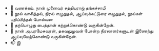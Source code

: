 - 👋 வணக்கம். நான் முனைவர் சத்தியராஜ் தங்கச்சாமி
- 👀 நூல் வாசித்தல், நிரல் எழுதுதல், ஆய்வுக்கட்டுரை எழுதுதல், நூல்கள் பதிப்பித்தல் போல்வன
- 🌱 தற்பொழுது பைத்தான் கற்றுக்கொண்டு வருகின்றேன்.
- 💞️ நான் அ.பரமேசுவரன், தகவலுழவன் போன்ற நிரலாளர்களுடன் இணைந்து ஆய்வுமேற்கொண்டு வருகின்றேன்.
- 📫 இ

<!---
neyakkoot/neyakkoot is a ✨ special ✨ repository because its `README.md` (this file) appears on your GitHub profile.
You can click the Preview link to take a look at your changes.
--->
